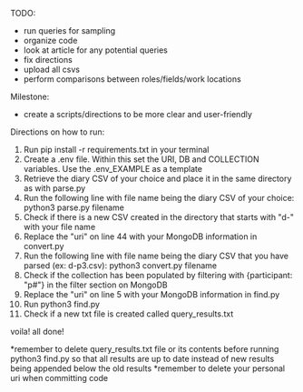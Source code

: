 TODO:
- run queries for sampling
- organize code
- look at article for any potential queries
- fix directions
- upload all csvs
- perform comparisons between roles/fields/work locations

Milestone:
- create a scripts/directions to be more clear and user-friendly

Directions on how to run:
1) Run pip install -r requirements.txt in your terminal
2) Create a .env file. Within this set the URI, DB and COLLECTION variables. Use the .env_EXAMPLE as a template
3) Retrieve the diary CSV of your choice and place it in the same directory as with parse.py
4) Run the following line with file name being the diary CSV of your choice: python3 parse.py filename
5) Check if there is a new CSV created in the directory that starts with "d-" with your file name
6) Replace the "uri" on line 44 with your MongoDB information in convert.py
7) Run the following line with file name being the diary CSV that you have parsed (ex: d-p3.csv): python3 convert.py filename
8) Check if the collection has been populated by filtering with {participant: "p#"} in the filter section on MongoDB
9) Replace the "uri" on line 5 with your MongoDB information in find.py
10) Run python3 find.py
11) Check if a new txt file is created called query_results.txt

voila! all done!

*remember to delete query_results.txt file or its contents before running python3 find.py so
that all results are up to date instead of new results being appended below the old results
*remember to delete your personal uri when committing code